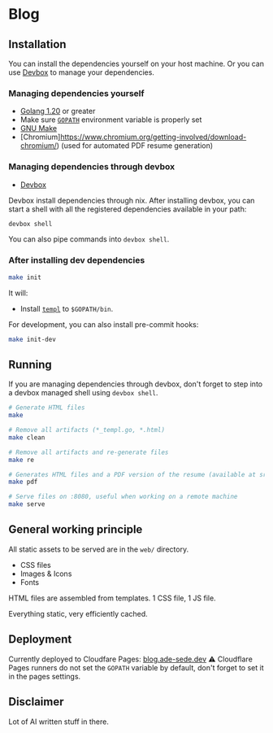 # Blog

## Installation

You can install the dependencies yourself on your host machine.
Or you can use [Devbox](https://www.jetify.com/devbox) to manage your dependencies.

### Managing dependencies yourself

- [Golang 1.20](https://go.dev/doc/install) or greater
- Make sure [`GOPATH`](https://go.dev/wiki/GOPATH) environment variable is properly set
- [GNU Make](https://www.gnu.org/software/make/)
- [Chromium]https://www.chromium.org/getting-involved/download-chromium/) (used for automated PDF resume generation)

### Managing dependencies through devbox

- [Devbox](https://www.jetify.com/devbox)

Devbox install dependencies through nix.
After installing devbox, you can start a shell with all the registered dependencies available in your path:

```bash
devbox shell
```

You can also pipe commands into `devbox shell`.

### After installing dev dependencies

```bash
make init
```

It will:

- Install [`templ`](https://github.com/a-h/templ) to `$GOPATH/bin`.

For development, you can also install pre-commit hooks:

```bash
make init-dev
```

## Running

If you are managing dependencies through devbox, don't forget to step into a devbox managed shell using `devbox shell`.

```bash
# Generate HTML files
make

# Remove all artifacts (*_templ.go, *.html)
make clean

# Remove all artifacts and re-generate files
make re

# Generates HTML files and a PDF version of the resume (available at src/pdfs/ade-sede.pdf)
make pdf

# Serve files on :8080, useful when working on a remote machine
make serve
```

## General working principle

All static assets to be served are in the `web/` directory.

- CSS files
- Images & Icons
- Fonts

HTML files are assembled from templates.
1 CSS file, 1 JS file.

Everything static, very efficiently cached.

## Deployment

Currently deployed to Cloudfare Pages: [blog.ade-sede.dev](https://blog.ade-sede.dev)
⚠️ Cloudflare Pages runners do not set the `GOPATH` variable by default, don't forget to set it in the pages settings.

## Disclaimer

Lot of AI written stuff in there.
